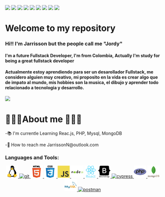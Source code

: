 <div id="header" aling="center">
     <img aling="center" src="https://media1.giphy.com/media/3ohhwfAa9rbXaZe86c/giphy.gif?cid=ecf05e47ibeon6tizovttdt0ghlr023y3x3grt10vrfjiqvt&ep=v1_gifs_search&rid=giphy.gif&ct=g" width="100"/>
    <img aling="center" src="https://media1.giphy.com/media/3ohhwfAa9rbXaZe86c/giphy.gif?cid=ecf05e47ibeon6tizovttdt0ghlr023y3x3grt10vrfjiqvt&ep=v1_gifs_search&rid=giphy.gif&ct=g" width="100"/>
    <img aling="center" src="https://media1.giphy.com/media/3ohhwfAa9rbXaZe86c/giphy.gif?cid=ecf05e47ibeon6tizovttdt0ghlr023y3x3grt10vrfjiqvt&ep=v1_gifs_search&rid=giphy.gif&ct=g" width="100"/>
    <img aling="center" src="https://media1.giphy.com/media/3ohhwfAa9rbXaZe86c/giphy.gif?cid=ecf05e47ibeon6tizovttdt0ghlr023y3x3grt10vrfjiqvt&ep=v1_gifs_search&rid=giphy.gif&ct=g" width="100"/>
    <img aling="center" src="https://media1.giphy.com/media/3ohhwfAa9rbXaZe86c/giphy.gif?cid=ecf05e47ibeon6tizovttdt0ghlr023y3x3grt10vrfjiqvt&ep=v1_gifs_search&rid=giphy.gif&ct=g" width="100"/>
    <img aling="center" src="https://media1.giphy.com/media/3ohhwfAa9rbXaZe86c/giphy.gif?cid=ecf05e47ibeon6tizovttdt0ghlr023y3x3grt10vrfjiqvt&ep=v1_gifs_search&rid=giphy.gif&ct=g" width="100"/>
    <img aling="center" src="https://media1.giphy.com/media/3ohhwfAa9rbXaZe86c/giphy.gif?cid=ecf05e47ibeon6tizovttdt0ghlr023y3x3grt10vrfjiqvt&ep=v1_gifs_search&rid=giphy.gif&ct=g" width="100"/>
    <img aling="center" src="https://media1.giphy.com/media/3ohhwfAa9rbXaZe86c/giphy.gif?cid=ecf05e47ibeon6tizovttdt0ghlr023y3x3grt10vrfjiqvt&ep=v1_gifs_search&rid=giphy.gif&ct=g" width="100"/>
    <img aling="center" src="https://media1.giphy.com/media/3ohhwfAa9rbXaZe86c/giphy.gif?cid=ecf05e47ibeon6tizovttdt0ghlr023y3x3grt10vrfjiqvt&ep=v1_gifs_search&rid=giphy.gif&ct=g" width="100"/>
    <h1 aling="center">Welcome to my repository </h1>
    <h3 aling="center"> Hi!! I'm Jarrisson but the people call me "Jordy"</h3>
    <h4 aling="center">I'm a future Fullstack Developer, I'm from Colombia, Actually I'm study for being a great fullstack developer
    </h4>
    <h4 aling="center">Actualmente estoy aprendiendo para ser un desarollador Fullstack, me considero alguien muy creativo, mi proposito en la vida es crear algo que de impato al mundo, mis hobbies son       la musica, el dibujo y aprender todo relacionado a tecnologia y desarrollo.</h4>
    <img src="https://imgur.com/FXwzRCh" width="500"/>
</div>
<div id="main" aling="center">
    <h1>🗿🗿🗿About me 🗿🗿🗿 </h1>
    <p> -📚 I'm currentle Learning  Reac.js, PHP, Mysql, MongoDB</p>
    <p> -🔎 How to reach me JarrissonN@outlook.com</p>
</div>
<h3 align="left">Languages and Tools:</h3>
<p align="center"> 
    <a href="https://www.linux.org/" target="_blank" rel="noreferrer"> <img src="https://raw.githubusercontent.com/devicons/devicon/master/icons/linux/linux-original.svg" alt="linux" width="40" height="40"/> </a>
    <a href="https://git-scm.com/" target="_blank" rel="noreferrer"> <img src="https://www.vectorlogo.zone/logos/git-scm/git-scm-icon.svg" alt="git" width="40" height="40"/> </a> 
    <a href="https://www.w3.org/html/" target="_blank" rel="noreferrer"> <img src="https://raw.githubusercontent.com/devicons/devicon/master/icons/html5/html5-original-wordmark.svg" alt="html5" width="40" height="40"/> </a>
    <a href="https://www.w3schools.com/css/" target="_blank" rel="noreferrer"> <img src="https://raw.githubusercontent.com/devicons/devicon/master/icons/css3/css3-original-wordmark.svg" alt="css3" width="40" height="40"/> </a>
    <a href="https://developer.mozilla.org/en-US/docs/Web/JavaScript" target="_blank" rel="noreferrer"> <img src="https://raw.githubusercontent.com/devicons/devicon/master/icons/javascript/javascript-original.svg" alt="javascript" width="40" height="40"/> </a>
    <a href="https://nodejs.org" target="_blank" rel="noreferrer"> <img src="https://raw.githubusercontent.com/devicons/devicon/master/icons/nodejs/nodejs-original-wordmark.svg" alt="nodejs" width="40" height="40"/> </a>
    <a href="https://reactjs.org/" target="_blank" rel="noreferrer"> <img src="https://raw.githubusercontent.com/devicons/devicon/master/icons/react/react-original-wordmark.svg" alt="react" width="40" height="40"/> </a> 
    <a href="https://getbootstrap.com" target="_blank" rel="noreferrer"> <img src="https://raw.githubusercontent.com/devicons/devicon/master/icons/bootstrap/bootstrap-plain-wordmark.svg" alt="bootstrap"           width="40" height="40"/> </a> 
    <a href="https://www.cypress.io" target="_blank" rel="noreferrer"> <img src="https://raw.githubusercontent.com/simple-icons/simple-icons/6e46ec1fc23b60c8fd0d2f2ff46db82e16dbd75f/icons/cypress.svg" alt="cypress" width="40" height="40"/> </a> 
    <a href="https://www.php.net" target="_blank" rel="noreferrer"> <img src="https://raw.githubusercontent.com/devicons/devicon/master/icons/php/php-original.svg" alt="php" width="40" height="40"/> </a> 
     <a href="https://www.mongodb.com/" target="_blank" rel="noreferrer"> <img src="https://raw.githubusercontent.com/devicons/devicon/master/icons/mongodb/mongodb-original-wordmark.svg" alt="mongodb" width="40" height="40"/> </a>
     <a href="https://www.mysql.com/" target="_blank" rel="noreferrer"> <img src="https://raw.githubusercontent.com/devicons/devicon/master/icons/mysql/mysql-original-wordmark.svg" alt="mysql" width="40" height="40"/> </a>
     <a href="https://postman.com" target="_blank" rel="noreferrer"> <img src="https://www.vectorlogo.zone/logos/getpostman/getpostman-icon.svg" alt="postman" width="40" height="40"/> </a> 
</p>
   

